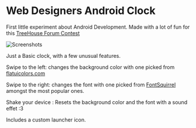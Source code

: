 Web Designers Android Clock
==============

First little experiment about Android Development.
Made with a lot of fun for this [TreeHouse Forum Contest](https://teamtreehouse.com/forum/forum-contest-build-an-android-clock-app-2)

![Screenshots](http://i.imgur.com/w907Xdb.png)

Just a Basic clock, with a few unusual features.

Swipe to the left: changes the background color with one picked from [flatuicolors.com](http://flatuicolors.com/)

Swipe to the right: changes the font with one picked from [FontSquirrel](http://www.fontsquirrel.com/) amongst the most popular ones.

Shake your device : Resets the background color and the font with a sound effet :3

Includes a custom launcher icon.
